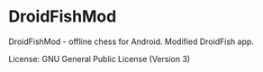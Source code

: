 DroidFishMod
===========================

DroidFishMod - offline chess for Android. Modified DroidFish app.  
 
License: GNU General Public License (Version 3)  
